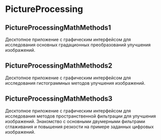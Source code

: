 # PictureProcessing

## PictureProcessingMathMethods1

Десктопное приложение с графическим интерфейсом для исследования основных градационных преобразований улучшения изображений.

## PictureProcessingMathMethods2

Десктопное приложение с графическим интерфейсом для исследования гистограммных методов улучшения изображений.

## PictureProcessingMathMethods3

Десктопное приложение с графическим интерфейсом для исследования методов пространственной фильтрации для улучшения изображений. Знакомство с основными двумерными фильтрами сглаживания и повышения резкости на примере заданных цифровых изображений.
